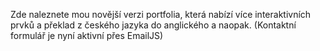 Zde naleznete mou novější verzi portfolia, která nabízí více interaktivních prvků a překlad z českého jazyka do anglického a naopak. 
(Kontaktní formulář je nyní aktivní přes EmailJS)
